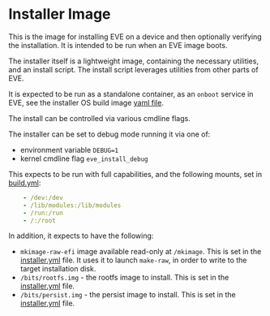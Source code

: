 # Installer Image

This is the image for installing EVE on a device and then optionally verifying the installation.
It is intended to be run when an EVE image boots.

The installer itself is a lightweight image, containing the necessary utilities, and an install script. The install script
leverages utilities from other parts of EVE.

It is expected to be run as a standalone container, as an `onboot` service in EVE, see the installer OS build
image [yaml file](../../images/installer.yml.in).

The install can be controlled via various cmdline flags.

The installer can be set to debug mode running it via one of:

* environment variable `DEBUG=1`
* kernel cmdline flag `eve_install_debug`

This expects to be run with full capabilities, and the following mounts, set in [build.yml](./build.yml):

```yaml
    - /dev:/dev
    - /lib/modules:/lib/modules
    - /run:/run
    - /:/root
```

In addition, it expects to have the following:

* `mkimage-raw-efi` image available read-only at `/mkimage`. This is set in the [installer.yml](../../images/installer.yml.in) file. It uses it to launch `make-raw`, in order to write to the target installation disk.
* `/bits/rootfs.img` - the rootfs image to install. This is set in the [installer.yml](../../images/installer.yml.in) file.
* `/bits/persist.img` - the persist image to install. This is set in the [installer.yml](../../images/installer.yml.in) file.
